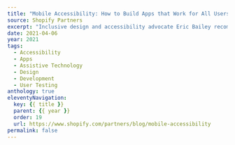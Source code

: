 ```yaml
---
title: "Mobile Accessibility: How to Build Apps that Work for All Users"
source: Shopify Partners
excerpt: "Inclusive design and accessibility advocate Eric Bailey recommends checking your app for common accessibility issues before testing it with disabled people (and paying them for their time)"
date: 2021-04-06
year: 2021
tags:
  - Accessibility
  - Apps
  - Assistive Technology
  - Design
  - Development
  - User Testing
anthology: true
eleventyNavigation:
  key: {{ title }}
  parent: {{ year }}
  order: 19
  url: https://www.shopify.com/partners/blog/mobile-accessibility
permalink: false
---
```

